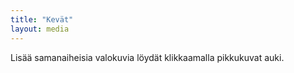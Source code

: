 ```yaml
---
title: "Kevät"
layout: media
---
```


Lisää samanaiheisia valokuvia löydät klikkaamalla pikkukuvat auki.
